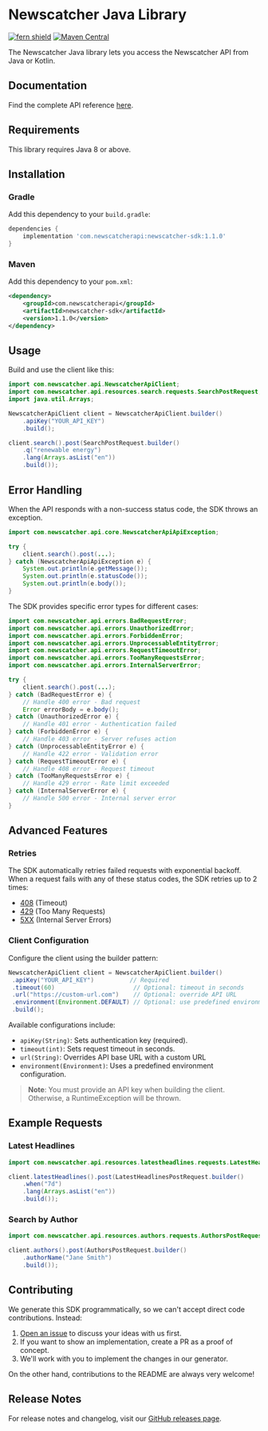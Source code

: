 # Newscatcher Java Library

[![fern shield](https://img.shields.io/badge/%F0%9F%8C%BF-SDK%20generated%20by%20Fern-brightgreen)](https://github.com/fern-api/fern) [![Maven Central](https://img.shields.io/maven-central/v/com.newscatcherapi/newscatcher-sdk)](https://central.sonatype.com/artifact/com.newscatcherapi/newscatcher-sdk)

The Newscatcher Java library lets you access the Newscatcher API from Java or Kotlin.

## Documentation

Find the complete API reference [here](https://www.newscatcherapi.com/docs/v3/api-reference).

## Requirements

This library requires Java 8 or above.

## Installation

### Gradle

Add this dependency to your `build.gradle`:

```groovy
dependencies {
    implementation 'com.newscatcherapi:newscatcher-sdk:1.1.0'
}
```

### Maven

Add this dependency to your `pom.xml`:

```xml
<dependency>
    <groupId>com.newscatcherapi</groupId>
    <artifactId>newscatcher-sdk</artifactId>
    <version>1.1.0</version>
</dependency>
```

## Usage

Build and use the client like this:

```java
import com.newscatcher.api.NewscatcherApiClient;
import com.newscatcher.api.resources.search.requests.SearchPostRequest;
import java.util.Arrays;

NewscatcherApiClient client = NewscatcherApiClient.builder()
    .apiKey("YOUR_API_KEY")
    .build();

client.search().post(SearchPostRequest.builder()
    .q("renewable energy")
    .lang(Arrays.asList("en"))
    .build());
```

## Error Handling

When the API responds with a non-success status code, the SDK throws an exception.

```java
import com.newscatcher.api.core.NewscatcherApiApiException;

try {
    client.search().post(...);
} catch (NewscatcherApiApiException e) {
    System.out.println(e.getMessage());
    System.out.println(e.statusCode());
    System.out.println(e.body());
}
```

The SDK provides specific error types for different cases:

```java
import com.newscatcher.api.errors.BadRequestError;
import com.newscatcher.api.errors.UnauthorizedError;
import com.newscatcher.api.errors.ForbiddenError;
import com.newscatcher.api.errors.UnprocessableEntityError;
import com.newscatcher.api.errors.RequestTimeoutError;
import com.newscatcher.api.errors.TooManyRequestsError;
import com.newscatcher.api.errors.InternalServerError;

try {
    client.search().post(...);
} catch (BadRequestError e) {
    // Handle 400 error - Bad request
    Error errorBody = e.body();
} catch (UnauthorizedError e) {
    // Handle 401 error - Authentication failed
} catch (ForbiddenError e) {
    // Handle 403 error - Server refuses action
} catch (UnprocessableEntityError e) {
    // Handle 422 error - Validation error
} catch (RequestTimeoutError e) {
    // Handle 408 error - Request timeout
} catch (TooManyRequestsError e) {
    // Handle 429 error - Rate limit exceeded
} catch (InternalServerError e) {
    // Handle 500 error - Internal server error
}
```

## Advanced Features

### Retries

The SDK automatically retries failed requests with exponential backoff. When a request fails with any of these status codes, the SDK retries up to 2 times:

- [408](https://developer.mozilla.org/en-US/docs/Web/HTTP/Status/408) (Timeout)
- [429](https://developer.mozilla.org/en-US/docs/Web/HTTP/Status/429) (Too Many Requests)
- [5XX](https://developer.mozilla.org/en-US/docs/Web/HTTP/Status/500) (Internal Server Errors)

### Client Configuration

Configure the client using the builder pattern:

```java
NewscatcherApiClient client = NewscatcherApiClient.builder()
 .apiKey("YOUR_API_KEY")          // Required
 .timeout(60)                      // Optional: timeout in seconds
 .url("https://custom-url.com")    // Optional: override API URL
 .environment(Environment.DEFAULT) // Optional: use predefined environment
 .build();
```

Available configurations include:

- `apiKey(String)`: Sets authentication key (required).
- `timeout(int)`: Sets request timeout in seconds.
- `url(String)`: Overrides API base URL with a custom URL
- `environment(Environment)`: Uses a predefined environment configuration.

> **Note**: You must provide an API key when building the client. Otherwise, a RuntimeException will be thrown.

## Example Requests

### Latest Headlines

```java
import com.newscatcher.api.resources.latestheadlines.requests.LatestHeadlinesPostRequest;

client.latestHeadlines().post(LatestHeadlinesPostRequest.builder()
    .when("7d")
    .lang(Arrays.asList("en"))
    .build());
```

### Search by Author

```java
import com.newscatcher.api.resources.authors.requests.AuthorsPostRequest;

client.authors().post(AuthorsPostRequest.builder()
    .authorName("Jane Smith")
    .build());
```

## Contributing

We generate this SDK programmatically, so we can't accept direct code contributions. Instead:

1. [Open an issue](https://github.com/Newscatcher/newscatcher-java/issues) to discuss your ideas with us first.
2. If you want to show an implementation, create a PR as a proof of concept.
3. We'll work with you to implement the changes in our generator.

On the other hand, contributions to the README are always very welcome!

## Release Notes

For release notes and changelog, visit our [GitHub releases page](https://github.com/Newscatcher/newscatcher-java/releases).
